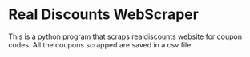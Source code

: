 # Real Discounts WebScraper
This is a python program that scraps realdiscounts website for coupon codes.
All the coupons scrapped are saved in a csv file
